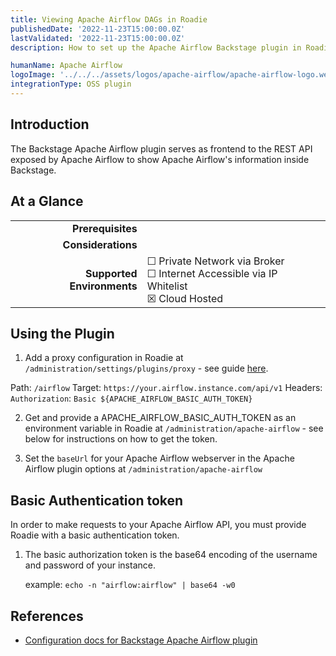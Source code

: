 ```yaml
---
title: Viewing Apache Airflow DAGs in Roadie
publishedDate: '2022-11-23T15:00:00.0Z'
lastValidated: '2022-11-23T15:00:00.0Z'
description: How to set up the Apache Airflow Backstage plugin in Roadie.

humanName: Apache Airflow
logoImage: '../../../assets/logos/apache-airflow/apache-airflow-logo.webp'
integrationType: OSS plugin
---
```


## Introduction

The Backstage Apache Airflow plugin serves as frontend to the REST API exposed by Apache Airflow to show Apache Airflow's information inside Backstage.

## At a Glance
| | |
|---: | --- |
| **Prerequisites** |  |
| **Considerations** |  |
| **Supported Environments** | ☐ Private Network via Broker <br /> ☐ Internet Accessible via IP Whitelist <br /> ☒ Cloud Hosted |

## Using the Plugin

1. Add a proxy configuration in Roadie at `/administration/settings/plugins/proxy` - see guide [here](/docs/custom-plugins/connectivity/proxy/#setup).

Path: `/airflow`
Target: `https://your.airflow.instance.com/api/v1`
Headers: `Authorization`: `Basic ${APACHE_AIRFLOW_BASIC_AUTH_TOKEN}`

2. Get and provide a APACHE_AIRFLOW_BASIC_AUTH_TOKEN as an environment variable in Roadie at `/administration/apache-airflow` - see below for instructions on how to get the token.

3. Set the `baseUrl` for your Apache Airflow webserver in the Apache Airflow plugin options at `/administration/apache-airflow`

## Basic Authentication token

In order to make requests to your Apache Airflow API, you must provide Roadie with a basic authentication token.

1. The basic authorization token is the base64 encoding of the username and password of your instance.

    example:
        `echo -n "airflow:airflow" | base64 -w0`



## References

- [Configuration docs for Backstage Apache Airflow plugin](https://github.com/backstage/community-plugins/tree/main/workspaces/apache-airflow/plugins/apache-airflow#configuration)
